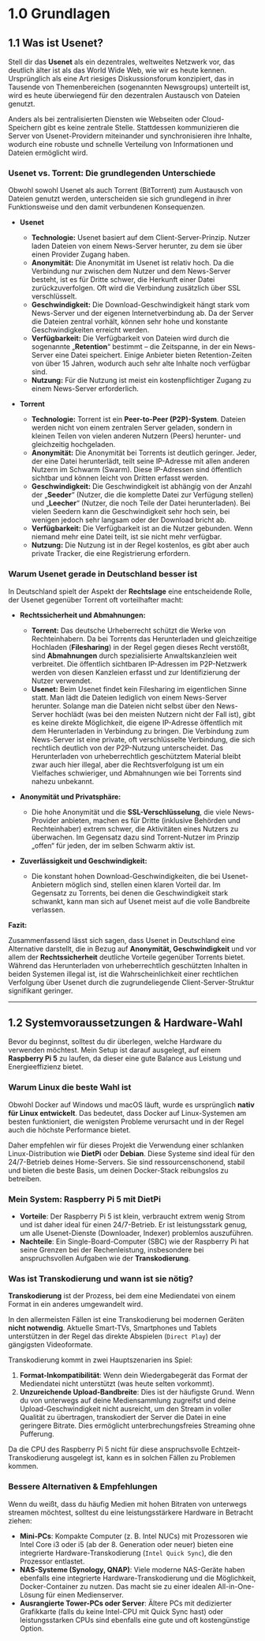 # 1.0 Grundlagen

## 1.1 Was ist Usenet?

Stell dir das **Usenet** als ein dezentrales, weltweites Netzwerk vor, das deutlich älter ist als das World Wide Web, wie wir es heute kennen. Ursprünglich als eine Art riesiges Diskussionsforum konzipiert, das in Tausende von Themenbereichen (sogenannten Newsgroups) unterteilt ist, wird es heute überwiegend für den dezentralen Austausch von Dateien genutzt.

Anders als bei zentralisierten Diensten wie Webseiten oder Cloud-Speichern gibt es keine zentrale Stelle. Stattdessen kommunizieren die Server von Usenet-Providern miteinander und synchronisieren ihre Inhalte, wodurch eine robuste und schnelle Verteilung von Informationen und Dateien ermöglicht wird.

### Usenet vs. Torrent: Die grundlegenden Unterschiede

Obwohl sowohl Usenet als auch Torrent (BitTorrent) zum Austausch von Dateien genutzt werden, unterscheiden sie sich grundlegend in ihrer Funktionsweise und den damit verbundenen Konsequenzen.

* **Usenet**
  * **Technologie:** Usenet basiert auf dem Client-Server-Prinzip. Nutzer laden Dateien von einem News-Server herunter, zu dem sie über einen Provider Zugang haben.
  * **Anonymität:** Die Anonymität im Usenet ist relativ hoch. Da die Verbindung nur zwischen dem Nutzer und dem News-Server besteht, ist es für Dritte schwer, die Herkunft einer Datei zurückzuverfolgen. Oft wird die Verbindung zusätzlich über SSL verschlüsselt.
  * **Geschwindigkeit:** Die Download-Geschwindigkeit hängt stark vom News-Server und der eigenen Internetverbindung ab. Da der Server die Dateien zentral vorhält, können sehr hohe und konstante Geschwindigkeiten erreicht werden.
  * **Verfügbarkeit:** Die Verfügbarkeit von Dateien wird durch die sogenannte „**Retention**“ bestimmt – die Zeitspanne, in der ein News-Server eine Datei speichert. Einige Anbieter bieten Retention-Zeiten von über 15 Jahren, wodurch auch sehr alte Inhalte noch verfügbar sind.
  * **Nutzung:** Für die Nutzung ist meist ein kostenpflichtiger Zugang zu einem News-Server erforderlich.

* **Torrent**
  * **Technologie:** Torrent ist ein **Peer-to-Peer (P2P)-System**. Dateien werden nicht von einem zentralen Server geladen, sondern in kleinen Teilen von vielen anderen Nutzern (Peers) herunter- und gleichzeitig hochgeladen.
  * **Anonymität:** Die Anonymität bei Torrents ist deutlich geringer. Jeder, der eine Datei herunterlädt, teilt seine IP-Adresse mit allen anderen Nutzern im Schwarm (Swarm). Diese IP-Adressen sind öffentlich sichtbar und können leicht von Dritten erfasst werden.
  * **Geschwindigkeit:** Die Geschwindigkeit ist abhängig von der Anzahl der „**Seeder**“ (Nutzer, die die komplette Datei zur Verfügung stellen) und „**Leecher**“ (Nutzer, die noch Teile der Datei herunterladen). Bei vielen Seedern kann die Geschwindigkeit sehr hoch sein, bei wenigen jedoch sehr langsam oder der Download bricht ab.
  * **Verfügbarkeit:** Die Verfügbarkeit ist an die Nutzer gebunden. Wenn niemand mehr eine Datei teilt, ist sie nicht mehr verfügbar.
  * **Nutzung:** Die Nutzung ist in der Regel kostenlos, es gibt aber auch private Tracker, die eine Registrierung erfordern.

### Warum Usenet gerade in Deutschland besser ist

In Deutschland spielt der Aspekt der **Rechtslage** eine entscheidende Rolle, der Usenet gegenüber Torrent oft vorteilhafter macht:

* **Rechtssicherheit und Abmahnungen:**
  * **Torrent:** Das deutsche Urheberrecht schützt die Werke von Rechteinhabern. Da bei Torrents das Herunterladen und gleichzeitige Hochladen (**Filesharing**) in der Regel gegen dieses Recht verstößt, sind **Abmahnungen** durch spezialisierte Anwaltskanzleien weit verbreitet. Die öffentlich sichtbaren IP-Adressen im P2P-Netzwerk werden von diesen Kanzleien erfasst und zur Identifizierung der Nutzer verwendet.
  * **Usenet:** Beim Usenet findet kein Filesharing im eigentlichen Sinne statt. Man lädt die Dateien lediglich von einem News-Server herunter. Solange man die Dateien nicht selbst über den News-Server hochlädt (was bei den meisten Nutzern nicht der Fall ist), gibt es keine direkte Möglichkeit, die eigene IP-Adresse öffentlich mit dem Herunterladen in Verbindung zu bringen. Die Verbindung zum News-Server ist eine private, oft verschlüsselte Verbindung, die sich rechtlich deutlich von der P2P-Nutzung unterscheidet. Das Herunterladen von urheberrechtlich geschütztem Material bleibt zwar auch hier illegal, aber die Rechtsverfolgung ist um ein Vielfaches schwieriger, und Abmahnungen wie bei Torrents sind nahezu unbekannt.

* **Anonymität und Privatsphäre:**
  * Die hohe Anonymität und die **SSL-Verschlüsselung**, die viele News-Provider anbieten, machen es für Dritte (inklusive Behörden und Rechteinhaber) extrem schwer, die Aktivitäten eines Nutzers zu überwachen. Im Gegensatz dazu sind Torrent-Nutzer im Prinzip „offen“ für jeden, der im selben Schwarm aktiv ist.

* **Zuverlässigkeit und Geschwindigkeit:**
  * Die konstant hohen Download-Geschwindigkeiten, die bei Usenet-Anbietern möglich sind, stellen einen klaren Vorteil dar. Im Gegensatz zu Torrents, bei denen die Geschwindigkeit stark schwankt, kann man sich auf Usenet meist auf die volle Bandbreite verlassen.

**Fazit:**

Zusammenfassend lässt sich sagen, dass Usenet in Deutschland eine Alternative darstellt, die in Bezug auf **Anonymität, Geschwindigkeit** und vor allem der **Rechtssicherheit** deutliche Vorteile gegenüber Torrents bietet. Während das Herunterladen von urheberrechtlich geschützten Inhalten in beiden Systemen illegal ist, ist die Wahrscheinlichkeit einer rechtlichen Verfolgung über Usenet durch die zugrundeliegende Client-Server-Struktur signifikant geringer.

---

## 1.2 Systemvoraussetzungen & Hardware-Wahl

Bevor du beginnst, solltest du dir überlegen, welche Hardware du verwenden möchtest. Mein Setup ist darauf ausgelegt, auf einem **Raspberry Pi 5** zu laufen, da dieser eine gute Balance aus Leistung und Energieeffizienz bietet.

### Warum Linux die beste Wahl ist

Obwohl Docker auf Windows und macOS läuft, wurde es ursprünglich **nativ für Linux entwickelt**. Das bedeutet, dass Docker auf Linux-Systemen am besten funktioniert, die wenigsten Probleme verursacht und in der Regel auch die höchste Performance bietet.

Daher empfehlen wir für dieses Projekt die Verwendung einer schlanken Linux-Distribution wie **DietPi** oder **Debian**. Diese Systeme sind ideal für den 24/7-Betrieb deines Home-Servers. Sie sind ressourcenschonend, stabil und bieten die beste Basis, um deinen Docker-Stack reibungslos zu betreiben.

### Mein System: Raspberry Pi 5 mit DietPi

* **Vorteile**: Der Raspberry Pi 5 ist klein, verbraucht extrem wenig Strom und ist daher ideal für einen 24/7-Betrieb. Er ist leistungsstark genug, um alle Usenet-Dienste (Downloader, Indexer) problemlos auszuführen.
* **Nachteile**: Ein Single-Board-Computer (SBC) wie der Raspberry Pi hat seine Grenzen bei der Rechenleistung, insbesondere bei anspruchsvollen Aufgaben wie der **Transkodierung**.

### Was ist Transkodierung und wann ist sie nötig?

**Transkodierung** ist der Prozess, bei dem eine Mediendatei von einem Format in ein anderes umgewandelt wird.

In den allermeisten Fällen ist eine Transkodierung bei modernen Geräten **nicht notwendig**. Aktuelle Smart-TVs, Smartphones und Tablets unterstützen in der Regel das direkte Abspielen (`Direct Play`) der gängigsten Videoformate.

Transkodierung kommt in zwei Hauptszenarien ins Spiel:

1. **Format-Inkompatibilität**: Wenn dein Wiedergabegerät das Format der Mediendatei nicht unterstützt (was heute selten vorkommt).
2. **Unzureichende Upload-Bandbreite**: Dies ist der häufigste Grund. Wenn du von unterwegs auf deine Mediensammlung zugreifst und deine Upload-Geschwindigkeit nicht ausreicht, um den Stream in voller Qualität zu übertragen, transkodiert der Server die Datei in eine geringere Bitrate. Dies ermöglicht unterbrechungsfreies Streaming ohne Pufferung.

Da die CPU des Raspberry Pi 5 nicht für diese anspruchsvolle Echtzeit-Transkodierung ausgelegt ist, kann es in solchen Fällen zu Problemen kommen.

### Bessere Alternativen & Empfehlungen

Wenn du weißt, dass du häufig Medien mit hohen Bitraten von unterwegs streamen möchtest, solltest du eine leistungsstärkere Hardware in Betracht ziehen:

* **Mini-PCs**: Kompakte Computer (z. B. Intel NUCs) mit Prozessoren wie Intel Core i3 oder i5 (ab der 8. Generation oder neuer) bieten eine integrierte Hardware-Transkodierung (`Intel Quick Sync`), die den Prozessor entlastet.
* **NAS-Systeme (Synology, QNAP)**: Viele moderne NAS-Geräte haben ebenfalls eine integrierte Hardware-Transkodierung und die Möglichkeit, Docker-Container zu nutzen. Das macht sie zu einer idealen All-in-One-Lösung für einen Medienserver.
* **Ausrangierte Tower-PCs oder Server**: Ältere PCs mit dedizierter Grafikkarte (falls du keine Intel-CPU mit Quick Sync hast) oder leistungsstarken CPUs sind ebenfalls eine gute und oft kostengünstige Option.
